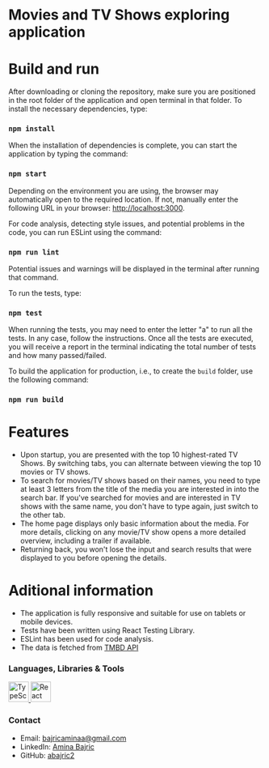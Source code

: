 # Movies and TV Shows exploring application

# Build and run

After downloading or cloning the repository, make sure you are positioned in the root folder of the application and open terminal in that folder. To install the necessary dependencies, type:

### `npm install`

When the installation of dependencies is complete, you can start the application by typing the command:

### `npm start`

Depending on the environment you are using, the browser may automatically open to the required location. If not, manually enter the following URL in your browser: [http://localhost:3000](http://localhost:3000).

For code analysis, detecting style issues, and potential problems in the code, you can run ESLint using the command:

### `npm run lint`

Potential issues and warnings will be displayed in the terminal after running that command.

To run the tests, type:

### `npm test`

When running the tests, you may need to enter the letter "a" to run all the tests. In any case, follow the instructions. Once all the tests are executed, you will receive a report in the terminal indicating the total number of tests and how many passed/failed.

To build the application for production, i.e., to create the `build` folder, use the following command:

### `npm run build`

# Features
- Upon startup, you are presented with the top 10 highest-rated TV Shows. By switching tabs, you can alternate between viewing the top 10 movies or TV shows.
- To search for movies/TV shows based on their names, you need to type at least 3 letters from the title of the media you are interested in into the search bar. If you've searched for movies and are interested in TV shows with the same name, you don't have to type again, just switch to the other tab.
- The home page displays only basic information about the media. For more details, clicking on any movie/TV show opens a more detailed overview, including a trailer if available.
- Returning back, you won't lose the input and search results that were displayed to you before opening the details.
  
# Aditional information
- The application is fully responsive and suitable for use on tablets or mobile devices.
- Tests have been written using React Testing Library.
- ESLint has been used for code analysis.
- The data is fetched from [TMBD API](https://developers.themoviedb.org/3)

### Languages, Libraries & Tools
<p align="left"> <a href="https://www.typescriptlang.org/" target="_blank" rel="noreferrer"> <img src="https://upload.wikimedia.org/wikipedia/commons/4/4c/Typescript_logo_2020.svg" alt="TypeScript" width="40" height="40"/> </a> <a href="https://react.dev/" target="_blank" rel="noreferrer"> <img src="https://upload.wikimedia.org/wikipedia/commons/a/a7/React-icon.svg" alt="React" width="40" height="40"/> </a> 

### Contact
- Email: [bajricaminaa@gmail.com](mailto:bajricaminaa@gmail.com)
- LinkedIn: [Amina Bajric](https://www.linkedin.com/in/amina-bajric-b75619291/)
- GitHub: [abajric2](https://github.com/abajric2/)



